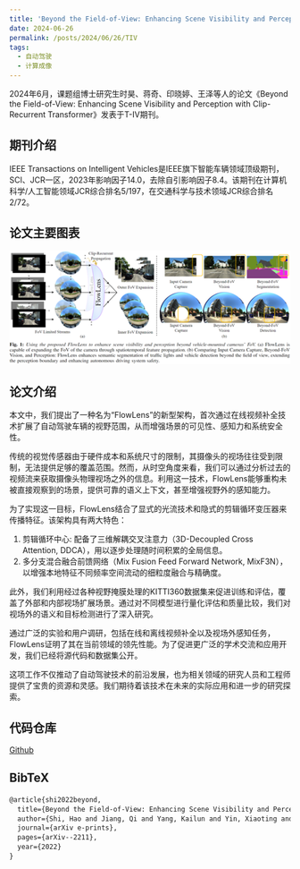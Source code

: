 ```yaml
---
title: 'Beyond the Field-of-View: Enhancing Scene Visibility and Perception with Clip-Recurrent Transformer'
date: 2024-06-26
permalink: /posts/2024/06/26/TIV
tags:
  - 自动驾驶
  - 计算成像
---
```


2024年6月，课题组博士研究生时昊、蒋奇、印晓婷、王泽等人的论文《Beyond the Field-of-View: Enhancing Scene Visibility and Perception with Clip-Recurrent Transformer》发表于T-IV期刊。

## 期刊介绍

IEEE Transactions on Intelligent Vehicles是IEEE旗下智能车辆领域顶级期刊，SCI、JCR一区，2023年影响因子14.0，去除自引影响因子8.4。该期刊在计算机科学/人工智能领域JCR综合排名5/197，在交通科学与技术领域JCR综合排名2/72。

## 论文主要图表
<div style="text-align:center">
<img src="/images/research/2024-06-26-TIV/图片1.png" alt="Portfolio"  style="width: 1024px">
</div>

## 论文介绍

本文中，我们提出了一种名为“FlowLens”的新型架构，首次通过在线视频补全技术扩展了自动驾驶车辆的视野范围，从而增强场景的可见性、感知力和系统安全性。

传统的视觉传感器由于硬件成本和系统尺寸的限制，其摄像头的视场往往受到限制，无法提供足够的覆盖范围。然而，从时空角度来看，我们可以通过分析过去的视频流来获取摄像头物理视场之外的信息。利用这一技术，FlowLens能够重构未被直接观察到的场景，提供可靠的语义上下文，甚至增强视野外的感知能力。

为了实现这一目标，FlowLens结合了显式的光流技术和隐式的剪辑循环变压器来传播特征。该架构具有两大特色：
<ol>
<li>剪辑循环中心: 配备了三维解耦交叉注意力（3D-Decoupled Cross Attention, DDCA），用以逐步处理随时间积累的全局信息。
</li>
<li>多分支混合融合前馈网络（Mix Fusion Feed Forward Network, MixF3N），以增强本地特征不同频率空间流动的细粒度融合与精确度。
</li>
</ol>

此外，我们利用经过各种视野掩膜处理的KITTI360数据集来促进训练和评估，覆盖了外部和内部视场扩展场景。通过对不同模型进行量化评估和质量比较，我们对视场外的语义和目标检测进行了深入研究。

通过广泛的实验和用户调研，包括在线和离线视频补全以及视场外感知任务，FlowLens证明了其在当前领域的领先性能。为了促进更广泛的学术交流和应用开发，我们已经将源代码和数据集公开。

这项工作不仅推动了自动驾驶技术的前沿发展，也为相关领域的研究人员和工程师提供了宝贵的资源和灵感。我们期待着该技术在未来的实际应用和进一步的研究探索。

## 代码仓库
<a href="https://github.com/MasterHow/FlowLens" target="_blank">Github<br></a>


## BibTeX
```tex
@article{shi2022beyond,
  title={Beyond the Field-of-View: Enhancing Scene Visibility and Perception with Clip-Recurrent Transformer},
  author={Shi, Hao and Jiang, Qi and Yang, Kailun and Yin, Xiaoting and Ni, Huajian and Wang, Kaiwei},
  journal={arXiv e-prints},
  pages={arXiv--2211},
  year={2022}
}
```

